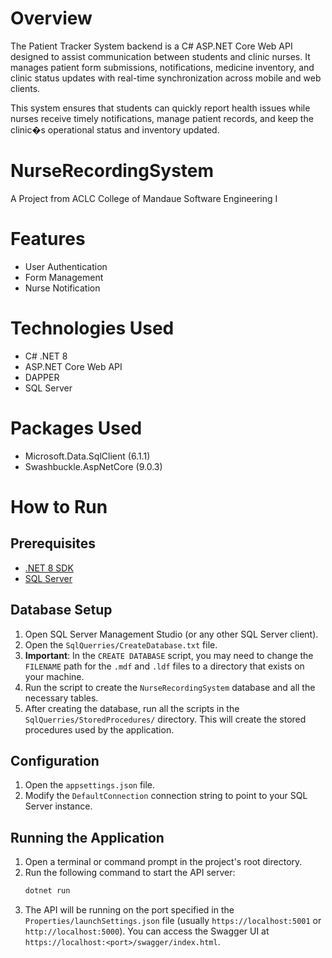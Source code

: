 # Overview
The Patient Tracker System backend is a C# ASP.NET Core Web API designed to assist 
communication between students and clinic nurses. It manages patient form submissions, 
notifications, medicine inventory, and clinic status updates with real-time synchronization 
across mobile and web clients.

This system ensures that students can quickly report health issues while nurses receive timely notifications, 
manage patient records, and keep the clinic�s operational status and inventory updated.

# NurseRecordingSystem
A Project from ACLC College of Mandaue
Software Engineering I

# Features
- User Authentication
- Form Management
- Nurse Notification


# Technologies Used
- C# .NET 8
- ASP.NET Core Web API
- DAPPER
- SQL Server

# Packages Used
- Microsoft.Data.SqlClient (6.1.1)
- Swashbuckle.AspNetCore (9.0.3)

# How to Run
## Prerequisites
- [.NET 8 SDK](https://dotnet.microsoft.com/download/dotnet/8.0)
- [SQL Server](https://www.microsoft.com/en-us/sql-server/sql-server-downloads)

## Database Setup
1. Open SQL Server Management Studio (or any other SQL Server client).
2. Open the `SqlQuerries/CreateDatabase.txt` file.
3. **Important**: In the `CREATE DATABASE` script, you may need to change the `FILENAME` path for the `.mdf` and `.ldf` files to a directory that exists on your machine.
4. Run the script to create the `NurseRecordingSystem` database and all the necessary tables.
5. After creating the database, run all the scripts in the `SqlQuerries/StoredProcedures/` directory. This will create the stored procedures used by the application.

## Configuration
1. Open the `appsettings.json` file.
2. Modify the `DefaultConnection` connection string to point to your SQL Server instance.

## Running the Application
1. Open a terminal or command prompt in the project's root directory.
2. Run the following command to start the API server:
   ```bash
   dotnet run
   ```
3. The API will be running on the port specified in the `Properties/launchSettings.json` file (usually `https://localhost:5001` or `http://localhost:5000`). You can access the Swagger UI at `https://localhost:<port>/swagger/index.html`.